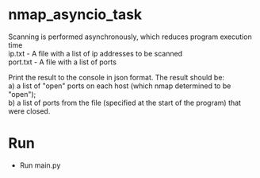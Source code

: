 # nmap_asyncio_task
Scanning is performed asynchronously, which reduces program execution time\
ip.txt - A file with a list of ip addresses to be scanned\
port.txt - A file with a list of ports

Print the result to the console in json format. The result should be:\
a) a list of "open" ports on each host (which nmap determined to be "open");\
b) a list of ports from the file (specified at the start of the program) that were closed.

# Run
- Run main.py